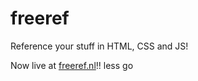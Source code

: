 # freeref
Reference your stuff in HTML, CSS and JS!

Now live at [freeref.nl](https://freeref.nl)!! less go
